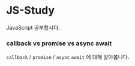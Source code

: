 # JS-Study

JavaScript 공부합시다.

### callback vs promise vs async await

`callback` / `promise` / `async` `await` 에 대해 알아봅니다.
